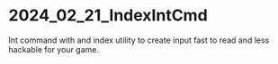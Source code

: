 # 2024_02_21_IndexIntCmd
Int command with and index  utility to create input fast to read and less hackable for your game.
